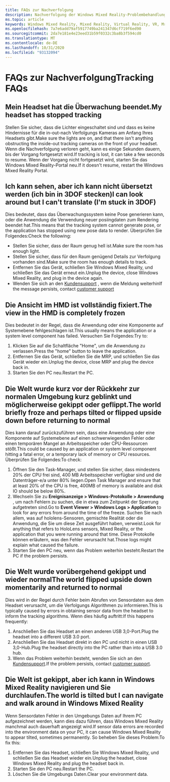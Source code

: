 ```yaml
---
title: FAQs zur Nachverfolgung
description: Nachverfolgung der Windows Mixed Reality-Problembehandlung, die über die standardmäßige Kundensupport Dokumentation hinausgeht
ms.topic: article
keywords: Windows Mixed Reality, Mixed Reality, Virtual Reality, VR, Mr, Problembehandlung, Fehler, Hilfe, Support, Nachverfolgung
ms.openlocfilehash: 7a7e6add79af5917749ba241347d6cf719f6ed90
ms.sourcegitcommit: 2da7e181e4e23eed31b59f0332c3ba8b3f594cd0
ms.translationtype: MT
ms.contentlocale: de-DE
ms.lasthandoff: 10/31/2020
ms.locfileid: "93132094"
---
```

# <a name="tracking-faqs"></a><span data-ttu-id="5cd72-104">FAQs zur Nachverfolgung</span><span class="sxs-lookup"><span data-stu-id="5cd72-104">Tracking FAQs</span></span>

## <a name="my-headset-has-stopped-tracking"></a><span data-ttu-id="5cd72-105">Mein Headset hat die Überwachung beendet.</span><span class="sxs-lookup"><span data-stu-id="5cd72-105">My headset has stopped tracking</span></span>

<span data-ttu-id="5cd72-106">Stellen Sie sicher, dass die Lichter eingeschaltet sind und dass es keine Hindernisse für die in-out-nach Verfolgungs Kameras am Anfang Ihres Headsets gibt.</span><span class="sxs-lookup"><span data-stu-id="5cd72-106">Make sure the lights are on, and that there isn't anything obstructing the inside-out tracking cameras on the front of your headset.</span></span> <span data-ttu-id="5cd72-107">Wenn die Nachverfolgung verloren geht, kann es einige Sekunden dauern, bis der Vorgang fortgesetzt wird.</span><span class="sxs-lookup"><span data-stu-id="5cd72-107">If tracking is lost, it can take a few seconds to resume.</span></span> <span data-ttu-id="5cd72-108">Wenn der Vorgang nicht fortgesetzt wird, starten Sie das Windows Mixed Reality-Portal neu.</span><span class="sxs-lookup"><span data-stu-id="5cd72-108">If it doesn't resume, restart the Windows Mixed Reality Portal.</span></span>

## <a name="i-can-look-around-but-i-cant-translate-im-stuck-in-3dof"></a><span data-ttu-id="5cd72-109">Ich kann sehen, aber ich kann nicht übersetzt werden (ich bin in 3DOF stecken)</span><span class="sxs-lookup"><span data-stu-id="5cd72-109">I can look around but I can't translate (I'm stuck in 3DOF)</span></span>

<span data-ttu-id="5cd72-110">Dies bedeutet, dass das Überwachungssystem keine Pose generieren kann, oder die Anwendung die Verwendung neuer posiingdaten zum Rendering beendet hat.</span><span class="sxs-lookup"><span data-stu-id="5cd72-110">This means that the tracking system cannot generate pose, or the application has stopped using new pose data to render.</span></span> <span data-ttu-id="5cd72-111">Überprüfen Sie Folgendes:</span><span class="sxs-lookup"><span data-stu-id="5cd72-111">Check the following:</span></span>

* <span data-ttu-id="5cd72-112">Stellen Sie sicher, dass der Raum genug hell ist.</span><span class="sxs-lookup"><span data-stu-id="5cd72-112">Make sure the room has enough light.</span></span>
* <span data-ttu-id="5cd72-113">Stellen Sie sicher, dass für den Raum genügend Details zur Verfolgung vorhanden sind.</span><span class="sxs-lookup"><span data-stu-id="5cd72-113">Make sure the room has enough details to track.</span></span>
* <span data-ttu-id="5cd72-114">Entfernen Sie das Gerät, schließen Sie Windows Mixed Reality, und schließen Sie das Gerät erneut ein.</span><span class="sxs-lookup"><span data-stu-id="5cd72-114">Unplug the device, close Windows Mixed Reality, and plug in the device again.</span></span>
* <span data-ttu-id="5cd72-115">Wenden Sie sich an den [Kundensupport](https://support.microsoft.com/) , wenn die Meldung weiterhin</span><span class="sxs-lookup"><span data-stu-id="5cd72-115">If the message persists, contact [customer support](https://support.microsoft.com/)</span></span>

## <a name="the-view-in-the-hmd-is-completely-frozen"></a><span data-ttu-id="5cd72-116">Die Ansicht im HMD ist vollständig fixiert.</span><span class="sxs-lookup"><span data-stu-id="5cd72-116">The view in the HMD is completely frozen</span></span>

<span data-ttu-id="5cd72-117">Dies bedeutet in der Regel, dass die Anwendung oder eine Komponente auf Systemebene fehlgeschlagen ist.</span><span class="sxs-lookup"><span data-stu-id="5cd72-117">This usually means the application or a system level component has failed.</span></span> <span data-ttu-id="5cd72-118">Versuchen Sie Folgendes:</span><span class="sxs-lookup"><span data-stu-id="5cd72-118">Try to:</span></span>

1. <span data-ttu-id="5cd72-119">Klicken Sie auf die Schaltfläche "Home", um die Anwendung zu verlassen.</span><span class="sxs-lookup"><span data-stu-id="5cd72-119">Press the "home" button to leave the application.</span></span>
2. <span data-ttu-id="5cd72-120">Entfernen Sie das Gerät, schließen Sie die MRP, und schließen Sie das Gerät wieder ein.</span><span class="sxs-lookup"><span data-stu-id="5cd72-120">Unplug the device, close MRP and plug the device back in.</span></span>
3. <span data-ttu-id="5cd72-121">Starten Sie den PC neu.</span><span class="sxs-lookup"><span data-stu-id="5cd72-121">Restart the PC.</span></span>

## <a name="the-world-briefly-froze-and-perhaps-tilted-or-flipped-upside-down-before-returning-to-normal"></a><span data-ttu-id="5cd72-122">Die Welt wurde kurz vor der Rückkehr zur normalen Umgebung kurz geblinkt und möglicherweise gekippt oder geflippt.</span><span class="sxs-lookup"><span data-stu-id="5cd72-122">The world briefly froze and perhaps tilted or flipped upside down before returning to normal</span></span>

<span data-ttu-id="5cd72-123">Dies kann darauf zurückzuführen sein, dass eine Anwendung oder eine Komponente auf Systemebene auf einen schwerwiegenden Fehler oder einen temporären Mangel an Arbeitsspeicher oder CPU-Ressourcen stößt.</span><span class="sxs-lookup"><span data-stu-id="5cd72-123">This could be caused by an application or system level component hitting a fatal error, or a temporary lack of memory or CPU resources.</span></span> <span data-ttu-id="5cd72-124">Überprüfen Sie Folgendes:</span><span class="sxs-lookup"><span data-stu-id="5cd72-124">To check:</span></span>

1. <span data-ttu-id="5cd72-125">Öffnen Sie den Task-Manager, und stellen Sie sicher, dass mindestens 20% der CPU frei sind, 400 MB Arbeitsspeicher verfügbar sind und die Datenträger-e/a unter 80% liegen.</span><span class="sxs-lookup"><span data-stu-id="5cd72-125">Open Task Manager and ensure that at least 20% of the CPU is free, 400MB of memory is available and disk IO should be below 80%.</span></span>
2. <span data-ttu-id="5cd72-126">Wechseln Sie zu **Ereignisanzeige > Windows-Protokolle > Anwendung** , um nach Fehlern zu suchen, die in etwa zum Zeitpunkt der Sperrung aufgetreten sind.</span><span class="sxs-lookup"><span data-stu-id="5cd72-126">Go to **Event Viewer > Windows Logs > Application** to look for any errors from around the time of the freeze.</span></span> <span data-ttu-id="5cd72-127">Suchen Sie nach allem, was auf hololens-Sensoren, gemischte Realität oder die Anwendung, die Sie um diese Zeit ausgeführt haben, verweist.</span><span class="sxs-lookup"><span data-stu-id="5cd72-127">Look for anything that refers to HoloLens sensors, Mixed Reality, or the application that you were running around that time.</span></span> <span data-ttu-id="5cd72-128">Diese Protokolle können erläutern, was den Fehler verursacht hat.</span><span class="sxs-lookup"><span data-stu-id="5cd72-128">Those logs might explain what caused the failure.</span></span>
3. <span data-ttu-id="5cd72-129">Starten Sie den PC neu, wenn das Problem weiterhin besteht.</span><span class="sxs-lookup"><span data-stu-id="5cd72-129">Restart the PC if the problem persists.</span></span>

## <a name="the-world-flipped-upside-down-momentarily-and-returned-to-normal"></a><span data-ttu-id="5cd72-130">Die Welt wurde vorübergehend gekippt und wieder normal</span><span class="sxs-lookup"><span data-stu-id="5cd72-130">The world flipped upside down momentarily and returned to normal</span></span>

<span data-ttu-id="5cd72-131">Dies wird in der Regel durch Fehler beim Abrufen von Sensordaten aus dem Headset verursacht, um die Verfolgungs Algorithmen zu informieren.</span><span class="sxs-lookup"><span data-stu-id="5cd72-131">This is typically caused by errors in obtaining sensor data from the headset to inform the tracking algorithms.</span></span> <span data-ttu-id="5cd72-132">Wenn dies häufig auftritt:</span><span class="sxs-lookup"><span data-stu-id="5cd72-132">If this happens frequently:</span></span>

1. <span data-ttu-id="5cd72-133">Anschließen Sie das Headset an einen anderen USB 3,0-Port.</span><span class="sxs-lookup"><span data-stu-id="5cd72-133">Plug the headset into a different USB 3.0 port.</span></span>
2. <span data-ttu-id="5cd72-134">Anschließen Sie das Headset direkt in den PC und nicht in einen USB 3,0-Hub.</span><span class="sxs-lookup"><span data-stu-id="5cd72-134">Plug the headset directly into the PC rather than into a USB 3.0 hub.</span></span>
3. <span data-ttu-id="5cd72-135">Wenn das Problem weiterhin besteht, wenden Sie sich an den [Kundensupport](https://support.microsoft.com/).</span><span class="sxs-lookup"><span data-stu-id="5cd72-135">If the problem persists, contact [customer support](https://support.microsoft.com/).</span></span>

## <a name="the-world-is-tilted-but-i-can-navigate-and-walk-around-in-windows-mixed-reality"></a><span data-ttu-id="5cd72-136">Die Welt ist gekippt, aber ich kann in Windows Mixed Reality navigieren und Sie durchlaufen.</span><span class="sxs-lookup"><span data-stu-id="5cd72-136">The world is tilted but I can navigate and walk around in Windows Mixed Reality</span></span>

<span data-ttu-id="5cd72-137">Wenn Sensordaten Fehler in den Umgebungs Daten auf Ihrem PC aufgezeichnet werden, kann dies dazu führen, dass Windows Mixed Reality manchmal auch dauerhaft angezeigt wird.</span><span class="sxs-lookup"><span data-stu-id="5cd72-137">If sensor data errors are recorded into the environment data on your PC, it can cause Windows Mixed Reality to appear tilted, sometimes permanently.</span></span> <span data-ttu-id="5cd72-138">So beheben Sie dieses Problem:</span><span class="sxs-lookup"><span data-stu-id="5cd72-138">To fix this:</span></span>

1. <span data-ttu-id="5cd72-139">Entfernen Sie das Headset, schließen Sie Windows Mixed Reality, und schließen Sie das Headset wieder ein.</span><span class="sxs-lookup"><span data-stu-id="5cd72-139">Unplug the headset, close Windows Mixed Reality and plug the headset back in.</span></span>
2. <span data-ttu-id="5cd72-140">Starten Sie den PC neu.</span><span class="sxs-lookup"><span data-stu-id="5cd72-140">Restart the PC.</span></span>
3. <span data-ttu-id="5cd72-141">Löschen Sie die Umgebungs Daten.</span><span class="sxs-lookup"><span data-stu-id="5cd72-141">Clear your environment data.</span></span>